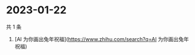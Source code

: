 # 2023-01-22

共 1 条

<!-- BEGIN -->
<!-- 最后更新时间 Sun Jan 22 2023 00:11:28 GMT+0800 (China Standard Time) -->

1. [AI 为你画出兔年祝福](https://www.zhihu.com/search?q=AI 为你画出兔年祝福)

<!-- END -->
